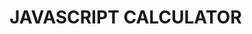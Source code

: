 # JAVASCRIPT CALCULATOR

[githubpage]: https://github.com/paulorobertoalmeida/js-calculator        "Link"

